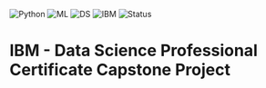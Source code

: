 ![Python](https://img.shields.io/badge/Python-3.x-red) ![ML](https://img.shields.io/badge/Machine-Learning-blue) ![DS](https://img.shields.io/badge/Data-Science-ff69b4) ![IBM](https://img.shields.io/badge/IBM-Data.Science.Professional.Certificate-yellow) ![Status](https://img.shields.io/badge/Status-Completed-success)

# IBM -  Data Science Professional Certificate Capstone Project
